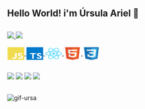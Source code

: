 ## Hello World! i'm Úrsula Ariel 👋

<!--
**Ursulariel/Ursulariel** is a ✨ _special_ ✨ repository because its `README.md` (this file) appears on your GitHub profile.


- 🔭 I'm currently working at ambev tech ...
- 🌱 I'm currently learning javascript, typescript, html, css and react ...
- 👯 I'm looking to collaborate on front-end development ...
- 🤔 I’m looking for help with git ...
- 💬 Ask me about ...
- 😄 Pronouns: ela/dela/she/her
- ⚡ Fun fact: ...
-->

##

 <div>
  <a href="https://github.com/ursulariel">
  <img height="180em" src="https://github-readme-stats.vercel.app/api?username=ursulariel&show_icons=true&theme=dracula&include_all_commits=true&count_private=true"/>
  <img height="96em" src="https://github-readme-stats.vercel.app/api/top-langs/?username=ursulariel&layout=compact&langs_count=7&theme=dracula"/>
</div>
  
<div style="display: inline_block"><br>
  <img align="center" alt="Rafa-Js" height="30" width="40" src="https://raw.githubusercontent.com/devicons/devicon/master/icons/javascript/javascript-plain.svg">
  <img align="center" alt="Rafa-Ts" height="30" width="40" src="https://raw.githubusercontent.com/devicons/devicon/master/icons/typescript/typescript-plain.svg">
  <img align="center" alt="Rafa-React" height="30" width="40" src="https://raw.githubusercontent.com/devicons/devicon/master/icons/react/react-original.svg">
  <img align="center" alt="Rafa-HTML" height="30" width="40" src="https://raw.githubusercontent.com/devicons/devicon/master/icons/html5/html5-original.svg">
  <img align="center" alt="Rafa-CSS" height="30" width="40" src="https://raw.githubusercontent.com/devicons/devicon/master/icons/css3/css3-original.svg">
  
</div>
  
  ##
  <div>
    
  <a href="https://instagram.com/urslariel" target="_blank"><img src="https://img.shields.io/badge/-Instagram-%23E4405F?style=for-the-badge&logo=instagram&logoColor=white" target="_blank"></a>
 <a href="https://discord.gg/Úrsula#9233" target="_blank"><img src="https://img.shields.io/badge/Discord-7289DA?style=for-the-badge&logo=discord&logoColor=white" target="_blank"></a> 
  <a href = "mailto:ursulaariels@gmail.com"><img src="https://img.shields.io/badge/-Gmail-%23333?style=for-the-badge&logo=gmail&logoColor=red" target="_blank"></a>
  <a href="https://www.linkedin.com/in/rafaella-ballerini-45875016a" target="_blank"><img src="https://img.shields.io/badge/-LinkedIn-%230077B5?style=for-the-badge&logo=linkedin&logoColor=white" target="_blank"></a>
  </div>
  
  <div><br>
    <img align="left" alt="gif-ursa" src="https://cdn.discordapp.com/attachments/877005919299448865/877006006524186685/picasion.com_31a48bbf4fcb076651dd5180cd0a4307.gif">
  </div>

